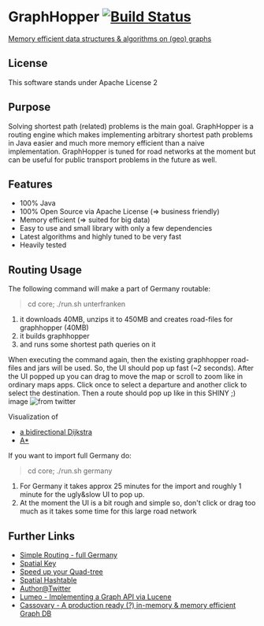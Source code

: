 # GraphHopper [![Build Status](https://secure.travis-ci.org/karussell/GraphHopper.png?branch=master)](http://travis-ci.org/karussell/GraphHopper)

[Memory efficient data structures & algorithms on (geo) graphs](http://karussell.github.com/GraphHopper/)

License
----------------

This software stands under Apache License 2

Purpose
---------------

Solving shortest path (related) problems is the main goal. GraphHopper is a routing engine which
makes implementing arbitrary shortest path problems in Java easier and much more memory efficient than
a naive implementation.
GraphHopper is tuned for road networks at the moment but can be useful for public transport problems in
the future as well.

Features
---------------

 * 100% Java
 * 100% Open Source via Apache License (=> business friendly)
 * Memory efficient (=> suited for big data)
 * Easy to use and small library with only a few dependencies
 * Latest algorithms and highly tuned to be very fast
 * Heavily tested

Routing Usage
---------------

The following command will make a part of Germany routable:

> cd core; ./run.sh unterfranken

  1. it downloads 40MB, unzips it to 450MB and creates road-files for graphhopper (40MB)
  2. it builds graphhopper
  3. and runs some shortest path queries on it

When executing the command again, then the existing graphhopper road-files and jars will be used. So, the UI should pop up fast (~2 seconds).
After the UI popped up you can drag to move the map or scroll to zoom like in ordinary maps apps.
Click once to select a departure and another click to select the destination.
Then a route should pop up like in this SHINY ;) image ![from twitter](http://karussell.files.wordpress.com/2012/06/graphhopper.png)

Visualization of
 * [a bidirectional Dijkstra](http://karussell.files.wordpress.com/2012/06/bidijkstra.gif)
 * [A*](http://karussell.files.wordpress.com/2012/07/astar.gif)

If you want to import full Germany do:

> cd core; ./run.sh germany

 1. For Germany it takes approx 25 minutes for the import and roughly 1 minute for the ugly&slow UI to pop up.
 2. At the moment the UI is a bit rough and simple so, don't click or drag too much as it takes some time for this large road network


Further Links
---------------
 * [Simple Routing - full Germany](http://karussell.wordpress.com/2012/07/16/running-shortest-path-algorithms-on-the-german-road-network-within-a-1-5gb-jvm/)
 * [Spatial Key](http://karussell.wordpress.com/2012/05/23/spatial-keys-memory-efficient-geohashes/)
 * [Speed up your Quad-tree](http://karussell.wordpress.com/2012/05/29/tricks-to-speed-up-neighbor-searches-of-quadtrees-geo-spatial-java/)
 * [Spatial Hashtable](http://karussell.wordpress.com/2012/06/17/failed-experiment-memory-efficient-spatial-hashtable/)
 * [Author@Twitter](https://twitter.com/timetabling)
 * [Lumeo - Implementing a Graph API via Lucene](https://github.com/karussell/lumeo)
 * [Cassovary - A production ready (?) in-memory & memory efficient Graph DB](https://github.com/twitter/cassovary)